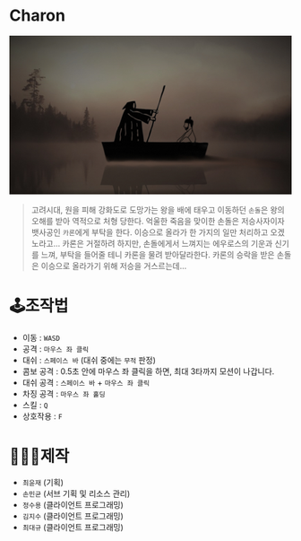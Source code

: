 # Charon
![](./story1.jpg)  
  
>고려시대, 원을 피해 강화도로 도망가는 왕을 배에 태우고 이동하던 `손돌`은 왕의 오해를 받아 역적으로 처형 당한다.
>억울한 죽음을 맞이한 손돌은 저승사자이자 뱃사공인 `카론`에게 부탁을 한다. 이승으로 올라가 한 가지의 일만 처리하고 오겠노라고…
>카론은 거절하려 하지만, 손돌에게서 느껴지는 에우로스의 기운과 신기를 느껴, 부탁을 들어줄 테니 카론을 물려 받아달라한다.
>카론의 승락을 받은 손돌은 이승으로 올라가기 위해 저승을 거스르는데…
  
  
# 🕹️조작법
* 이동 : `WASD`
* 공격 : `마우스 좌 클릭`
* 대쉬 : `스페이스 바` (대쉬 중에는 `무적` 판정)
* 콤보 공격 : 0.5초 안에 마우스 좌 클릭을 하면, 최대 3타까지 모션이 나갑니다.
* 대쉬 공격 : `스페이스 바` + `마우스 좌 클릭`
* 차징 공격 : `마우스 좌 홀딩`
* 스킬 : `Q`
* 상호작용 : `F`
  
# 🧑🏻‍💻제작
* `최윤재` (기획)
* `손민균` (서브 기획 및 리소스 관리)
* `정수용` (클라이언트 프로그래밍)
* `김지수` (클라이언트 프로그래밍)
* `최대규` (클라이언트 프로그래밍)
